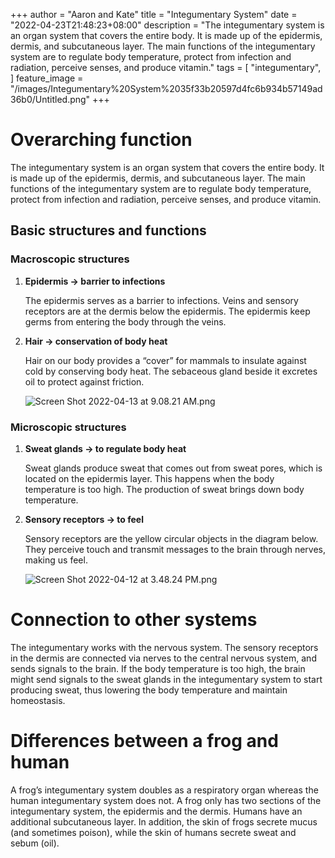 +++
author = "Aaron and Kate"
title = "Integumentary System"
date = "2022-04-23T21:48:23+08:00"
description = "The integumentary system is an organ system that covers the entire body. It is made up of the epidermis, dermis, and subcutaneous layer. The main functions of the integumentary system are to regulate body temperature, protect from infection and radiation, perceive senses, and produce vitamin."
tags = [
	"integumentary",
]
feature_image = "/images/Integumentary%20System%2035f33b20597d4fc6b934b57149ad36b0/Untitled.png"
+++


# Overarching function

The integumentary system is an organ system that covers the entire body. It is made up of the epidermis, dermis, and subcutaneous layer. The main functions of the integumentary system are to regulate body temperature, protect from infection and radiation, perceive senses, and produce vitamin.

## Basic structures and functions

### Macroscopic structures

1. **Epidermis → barrier to infections**
    
    The epidermis serves as a barrier to infections. Veins and sensory receptors are at the dermis below the epidermis. The epidermis keep germs from entering the body through the veins.
    
2. **Hair → conservation of body heat**
    
    Hair on our body provides a “cover” for mammals to insulate against cold by conserving body heat. The sebaceous gland beside it excretes oil to protect against friction.
    
    ![Screen Shot 2022-04-13 at 9.08.21 AM.png](/images/Integumentary%20System%2035f33b20597d4fc6b934b57149ad36b0/Screen_Shot_2022-04-13_at_9.08.21_AM.png)
    

### Microscopic structures

1. **Sweat glands → to regulate body heat**
    
    Sweat glands produce sweat that comes out from sweat pores, which is located on the epidermis layer. This happens when the body temperature is too high. The production of sweat brings down body temperature. 
    
2. **Sensory receptors → to feel**
    
    Sensory receptors are the yellow circular objects in the diagram below. They perceive touch and transmit messages to the brain through nerves, making us feel.
    
    ![Screen Shot 2022-04-12 at 3.48.24 PM.png](/images/Integumentary%20System%2035f33b20597d4fc6b934b57149ad36b0/Screen_Shot_2022-04-12_at_3.48.24_PM.png)
    

# Connection to other systems

The integumentary works with the nervous system. The sensory receptors in the dermis are connected via nerves to the central nervous system, and sends signals to the brain. If the body temperature is too high, the brain might send signals to the sweat glands in the integumentary system to start producing sweat, thus lowering the body temperature and maintain homeostasis.

# Differences between a frog and human

A frog’s integumentary system doubles as a respiratory organ whereas the human integumentary system does not. A frog only has two sections of the integumentary system, the epidermis and the dermis. Humans have an additional subcutaneous layer. In addition, the skin of frogs secrete mucus (and sometimes poison), while the skin of humans secrete sweat and sebum (oil).